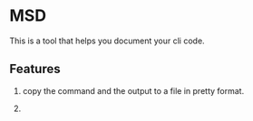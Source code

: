 # MSD

This is a tool that helps you document your cli code.


## Features

1. copy the command and the output to a file in pretty format.

2. 
